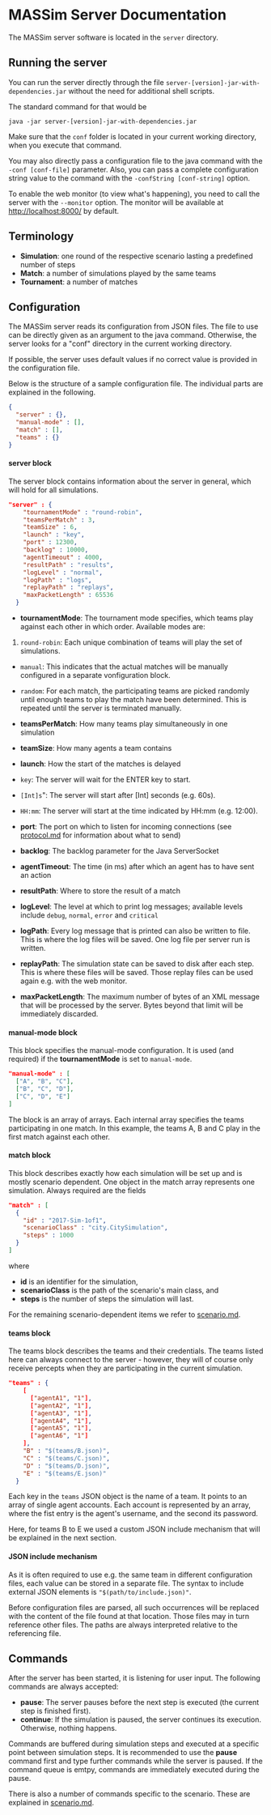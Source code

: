# MASSim Server Documentation

The MASSim server software is located in the `server` directory.

## Running the server
You can run the server directly through the file
`server-[version]-jar-with-dependencies.jar` without the need for additional
shell scripts.

The standard command for that would be

`java -jar server-[version]-jar-with-dependencies.jar`

Make sure that the `conf` folder is located in your current working directory,
when you execute that command.

You may also directly pass a configuration file to the java command with the
`-conf [conf-file]` parameter. Also, you can pass a complete configuration
string value to the command with the `-confString [conf-string]` option.

To enable the web monitor (to view what's happening), you need to call the
server with the `--monitor` option.
The monitor will be available at [http://localhost:8000/](http://localhost:8000/) by default.

## Terminology
* __Simulation__: one round of the respective scenario lasting a predefined
number of steps
* __Match__: a number of simulations played by the same teams
* __Tournament__: a number of matches

## Configuration
The MASSim server reads its configuration from JSON files. The file to use can
be directly given as an argument to the java command. Otherwise, the server
looks for a "conf" directory in the current working directory.

If possible, the server uses default values if no correct value is provided in the configuration file.

Below is the structure of a sample configuration file. The individual parts are
explained in the following.

```JSON
{
  "server" : {},
  "manual-mode" : [],
  "match" : [],
  "teams" : {}
}
```

#### server block
The server block contains information about the server in general, which will hold for all simulations.

```JSON
"server" : {
    "tournamentMode" : "round-robin",
    "teamsPerMatch" : 3,
    "teamSize" : 6,
    "launch" : "key",
    "port" : 12300,
    "backlog" : 10000,
    "agentTimeout" : 4000,
    "resultPath" : "results",
    "logLevel" : "normal",
    "logPath" : "logs",
    "replayPath" : "replays",
    "maxPacketLength" : 65536
  }
```
* __tournamentMode__: The tournament mode specifies, which teams play against each other in which order. Available modes are:
 1. `round-robin`: Each unique combination of teams will play the set of
simulations.
 * `manual`: This indicates that the actual matches will be manually
configured in a separate vonfiguration block.
 * `random`: For each match, the participating teams are picked randomly
until enough teams to play the match have been determined. This is repeated
until the server is terminated manually.


* __teamsPerMatch__: How many teams play simultaneously in one simulation

* __teamSize__: How many agents a team contains

* __launch__: How the start of the matches is delayed
 * `key`: The server will wait for the ENTER key to start.
 * `[Int]s`": The server will start after [Int] seconds (e.g. 60s).
 * `HH:mm`: The server will start at the time indicated by HH:mm
(e.g. 12:00).


* __port__: The port on which to listen for incoming connections (see [protocol.md](protocol.md) for information about what to send)

* __backlog__: The backlog parameter for the Java ServerSocket

* __agentTimeout__: The time (in ms) after which an agent has to have sent an action

* __resultPath__: Where to store the result of a match

* __logLevel__: The level at which to print log messages; available levels include `debug`, `normal`, `error` and `critical`

* __logPath__: Every log message that is printed can also be written to file. This is where the log files will be saved. One log file per server run is written.

* __replayPath__: The simulation state can be saved to disk after each step. This is where these files will be saved. Those replay files can be used again e.g. with the web monitor.

* __maxPacketLength__: The maximum number of bytes of an XML message that will be processed by the server. Bytes beyond that limit will be immediately discarded.

#### manual-mode block
This block specifies the manual-mode configuration. It is used (and required) if the __tournamentMode__ is set to `manual-mode`.

```JSON
"manual-mode" : [
  ["A", "B", "C"],
  ["B", "C", "D"],
  ["C", "D", "E"]
]
```

The block is an array of arrays. Each internal array specifies the teams participating in one match.
In this example, the teams A, B and C play in the first match against each other.

#### match block
This block describes exactly how each simulation will be set up and is mostly scenario dependent. One object in the match array represents one simulation.
Always required are the fields

```JSON
"match" : [
  {
    "id" : "2017-Sim-1of1",
    "scenarioClass" : "city.CitySimulation",
    "steps" : 1000
  }
]
```
where
* __id__ is an identifier for the simulation,
* __scenarioClass__ is the path of the scenario's main class, and
* __steps__ is the number of steps the simulation will last.

For the remaining scenario-dependent items we refer to [scenario.md](scenario.md).

#### teams block
The teams block describes the teams and their credentials. The teams listed here can always connect to the server - however, they will of course only receive percepts when they are participating in the current simulation.

```JSON
"teams" : {
    [
      ["agentA1", "1"],
      ["agentA2", "1"],
      ["agentA3", "1"],
      ["agentA4", "1"],
      ["agentA5", "1"],
      ["agentA6", "1"]
    ],
    "B" : "$(teams/B.json)",
    "C" : "$(teams/C.json)",
    "D" : "$(teams/D.json)",
    "E" : "$(teams/E.json)"
  }
```

Each key in the ```teams``` JSON object is the name of a team. It points to an array of single agent accounts. Each account is represented by an array, where the fist entry is the agent's username, and the second its password.

Here, for teams B to E we used a custom JSON include mechanism that will be explained in the next section.

#### JSON include mechanism
As it is often required to use e.g. the same team in different configuration files, each value can be stored in a separate file. The syntax to include external JSON elements is ```"$(path/to/include.json)"```.

Before configuration files are parsed, all such occurrences will be replaced with the content of the file found at that location. Those files may in turn reference other files. The paths are always interpreted relative to the referencing file.

## Commands
After the server has been started, it is listening for user input. The following commands are always accepted:

* __pause__: The server pauses before the next step is executed (the current step is finished first).
* __continue__: If the simulation is paused, the server continues its execution. Otherwise, nothing happens.

Commands are buffered during simulation steps and executed at a specific point between simulation steps. It is recommended to use the __pause__ command first and type further commands while the server is paused. If the command queue is emtpy, commands are immediately executed during the pause.

There is also a number of commands specific to the scenario. These are explained in [scenario.md](scenario.md).
